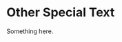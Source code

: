 [title]: # (Other Special Text)
[tags]: # (XXX)
[priority]: # (7137)
# Other Special Text
Something here.
